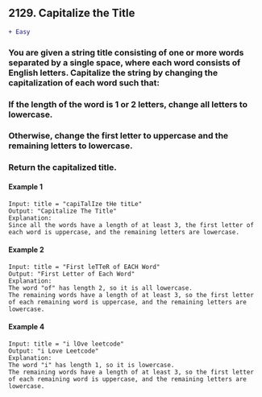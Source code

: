 ## 2129. Capitalize the Title
```diff
+ Easy
```

### You are given a string title consisting of one or more words separated by a single space, where each word consists of English letters. Capitalize the string by changing the capitalization of each word such that:

### If the length of the word is 1 or 2 letters, change all letters to lowercase.
### Otherwise, change the first letter to uppercase and the remaining letters to lowercase.
### Return the capitalized title.

####  Example 1 
```
Input: title = "capiTalIze tHe titLe"
Output: "Capitalize The Title"
Explanation:
Since all the words have a length of at least 3, the first letter of each word is uppercase, and the remaining letters are lowercase.
```

#### Example 2
```
Input: title = "First leTTeR of EACH Word"
Output: "First Letter of Each Word"
Explanation:
The word "of" has length 2, so it is all lowercase.
The remaining words have a length of at least 3, so the first letter of each remaining word is uppercase, and the remaining letters are lowercase.
```

#### Example 4
```
Input: title = "i lOve leetcode"
Output: "i Love Leetcode"
Explanation:
The word "i" has length 1, so it is lowercase.
The remaining words have a length of at least 3, so the first letter of each remaining word is uppercase, and the remaining letters are lowercase.
```

